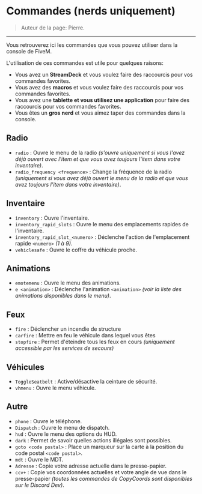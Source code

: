 # Commandes (nerds uniquement)

> Auteur de la page: Pierre.

---

Vous retrouverez ici les commandes que vous pouvez utiliser dans la console de FiveM.

L'utilisation de ces commandes est utile pour quelques raisons:
- Vous avez un **StreamDeck** et vous voulez faire des raccourcis pour vos commandes favorites.
- Vous avez des **macros** et vous voulez faire des raccourcis pour vos commandes favorites.
- Vous avez une **tablette et vous utilisez une application** pour faire des raccourcis pour vos commandes favorites.
- Vous êtes un **gros nerd** et vous aimez taper des commandes dans la console.

## Radio

- `radio` : Ouvre le menu de la radio *(s'ouvre uniquement si vous l'avez déjà ouvert avec l'item et que vous avez toujours l'item dans votre inventaire)*.
- `radio_frequency <frequence>` : Change la fréquence de la radio *(uniquement si vous avez déjà ouvert le menu de la radio et que vous avez toujours l'item dans votre inventaire)*.

## Inventaire

- `inventory` : Ouvre l'inventaire.
- `inventory_rapid_slots` : Ouvre le menu des emplacements rapides de l'inventaire.
- `inventory_rapid_slot_<numero>` : Déclenche l'action de l'emplacement rapide `<numero>` *(1 à 9)*.
- `vehiclesafe` : Ouvre le coffre du véhicule proche.

## Animations

- `emotemenu` : Ouvre le menu des animations.
- `e <animation>` : Déclenche l'animation `<animation>` *(voir la liste des animations disponibles dans le menu)*.

## Feux

- `fire` : Déclencher un incendie de structure
- `carfire` : Mettre en feu le véhicule dans lequel vous êtes
- `stopfire` : Permet d'éteindre tous les feux en cours *(uniquement accessible par les services de secours)*

## Véhicules

- `ToggleSeatbelt` : Active/désactive la ceinture de sécurité.
- `vhmenu` : Ouvre le menu véhicule.

## Autre

- `phone` : Ouvre le téléphone.
- `Dispatch` : Ouvre le menu de dispatch.
- `hud` : Ouvre le menu des options du HUD.
- `dark` : Permet de savoir quelles actions illégales sont possibles.
- `goto <code postal>` : Place un marqueur sur la carte à la position du code postal `<code postal>`.
- `mdt` : Ouvre le MDT.
- `Adresse` : Copie votre adresse actuelle dans le presse-papier.
- `ccv+` : Copie vos coordonnées actuelles et votre angle de vue dans le presse-papier *(toutes les commandes de CopyCoords sont disponibles sur le Discord Dev)*.